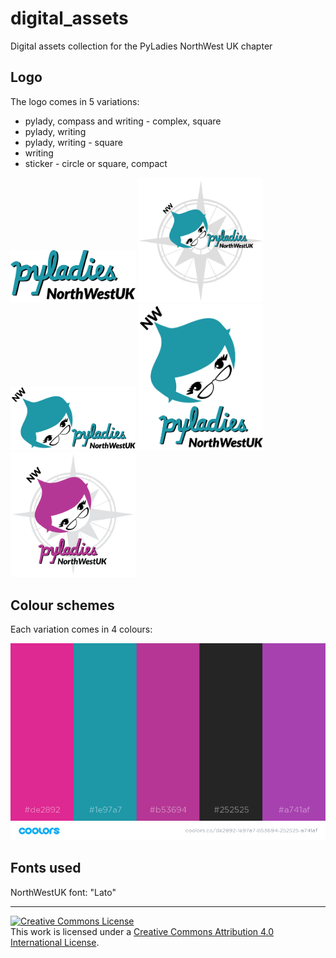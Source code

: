 # digital_assets


Digital assets collection for the PyLadies NorthWest UK chapter


## Logo
The logo comes in 5 variations:
* pylady, compass and writing - complex, square
* pylady, writing
* pylady, writing - square
* writing
* sticker - circle or square, compact

<img src="green/pyladies-nwuk-writing-green.png" width="200px">
<img src="green/pyladies-nwuk-whole-green.png" width="200px">
<img src="green/pyladies-nwuk-nocompass-green.png" width="200px">
<img src="green/pyladies-nwuk-square-green.png" width="200px">
<img src="darkpink/pyladies-nwuk-circle-darkpink-tr-light.png" width="200px">

## Colour schemes
Each variation comes in 4 colours:

![](color-scheme.png)


## Fonts used
NorthWestUK font: "Lato"



---
<a rel="license" href="http://creativecommons.org/licenses/by/4.0/"><img alt="Creative Commons License" style="border-width:0" src="https://i.creativecommons.org/l/by/4.0/88x31.png" /></a><br />This work is licensed under a <a rel="license" href="http://creativecommons.org/licenses/by/4.0/">Creative Commons Attribution 4.0 International License</a>.

